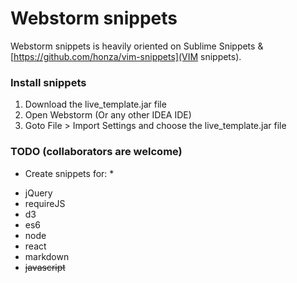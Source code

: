 # Webstorm snippets

Webstorm snippets is heavily oriented on Sublime Snippets & [https://github.com/honza/vim-snippets](VIM snippets).

### Install snippets

1. Download the live_template.jar file
2. Open Webstorm (Or any other IDEA IDE)
3. Goto File > Import Settings and choose the live_template.jar file


### TODO (collaborators are welcome)
* Create snippets for: *
- jQuery
- requireJS
- d3
- es6
- node
- react
- markdown
- ~~javascript~~